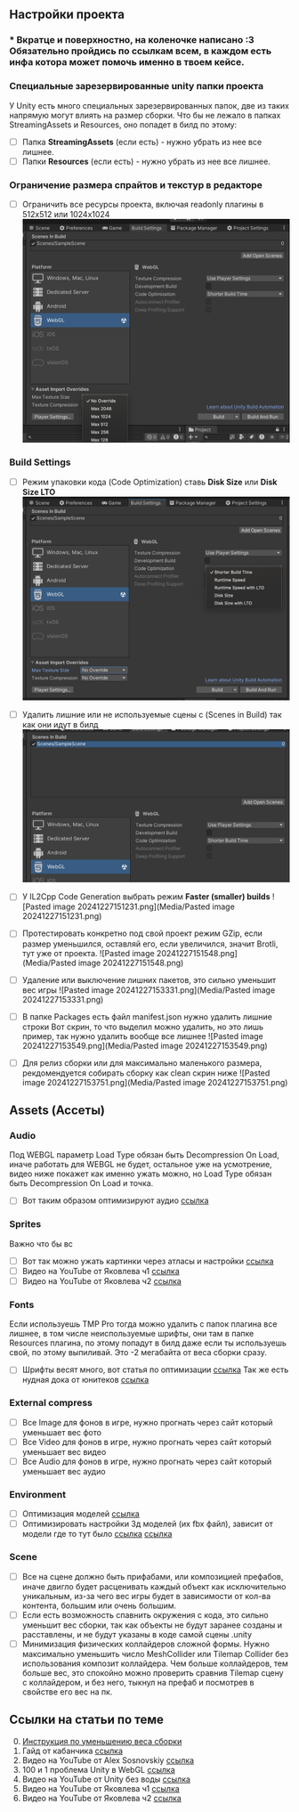 
## Настройки проекта

### * Вкратце и поверхностно, на коленочке написано :3 Обязательно пройдись по ссылкам всем, в каждом есть инфа котора может помочь именно в твоем кейсе.

### Специальные зарезервированные unity папки проекта

У Unity есть много специальных зарезервированных папок, две из таких напрямую могут влиять на размер сборки.
Что бы не лежало в папках StreamingAssets и Resources, оно попадет в билд по этому:
- [ ] Папка **StreamingAssets** (если есть) -  нужно убрать из нее все лишнее.
- [ ] Папки **Resources** (если есть) -  нужно убрать из нее все лишнее.

### Ограничение размера спрайтов и текстур в редакторе
- [ ] Ограничить все ресурсы проекта, включая readonly плагины в 512х512 или 1024х1024
  ![Pasted image 20241227150757.png](Media/Pasted%20image%2020241227150757.png)

### Build Settings
- [ ] Режим упаковки кода (Code Optimization) ставь **Disk Size** или **Disk Size LTO**
  ![Pasted image 20241227150936.png](Media/Pasted%20image%2020241227150936.png)
- [ ] Удалить лишние или не используемые сцены с (Scenes in Build) так как они идут в билд
  ![Pasted image 20241227151104.png](Media/Pasted%20image%2020241227151104.png)
- [ ] У IL2Cpp Code Generation выбрать режим **Faster (smaller) builds**
  ![Pasted image 20241227151231.png](Media/Pasted image 20241227151231.png)
- [ ] Протестировать конкретно под свой проект режим GZip, если размер уменьшился, оставляй его, если увеличился, значит Brotli, тут уже от проекта.
  ![Pasted image 20241227151548.png](Media/Pasted image 20241227151548.png)

- [ ] Удаление или выключение лишних пакетов, это сильно уменьшит вес игры
  ![Pasted image 20241227153331.png](Media/Pasted image 20241227153331.png)
- [ ] В папке Packages есть файл manifest.json нужно удалить лишние строки
  Вот скрин, то что выделил можно удалить, но это лишь пример, так нужно удалить вообще все лишнее
  ![Pasted image 20241227153549.png](Media/Pasted image 20241227153549.png)
- [ ] Для релиз сборки или для максимально маленького размера, рекдомендуется собирать сборку как clean скрин ниже
  ![Pasted image 20241227153751.png](Media/Pasted image 20241227153751.png)
## Assets (Ассеты)
### **Audio**
Под WEBGL параметр Load Type обязан быть Decompression On Load, иначе работать для WEBGL не будет, остальное уже на усмотрение, видео ниже покажет как именно ужать можно, но Load Type обязан быть Decompression On Load и точка.
- [ ] Вот таким образом оптимизируют аудио [ссылка](https://www.youtube.com/watch?v=r19FVjZYMAM)
### **Sprites**
Важно что бы вс
- [ ] Вот так можно ужать картинки через атласы и настройки [ссылка](https://youtu.be/ex9Ie8KcIEM)
- [ ] Видео на YouTube от Яковлева  ч1 [ссылка](https://www.youtube.com/watch?v=uJaMrKX0DZg)
- [ ] Видео на YouTube от Яковлева  ч2 [ссылка](https://www.youtube.com/watch?v=3DBufWKuHeo)

### Fonts
Если используешь TMP Pro тогда можно удалить с папок плагина все лишнее, в том числе неиспользуемые шрифты, они там в папке Resources плагина, по этому попадут в билд даже если ты используешь свой, по этому выпиливай. Это -2 мегабайта от веса сборки сразу.
- [ ] Шрифты весят много, вот статья по оптимизации [ссылка](https://vk.com/@-210544836-optimizaciya-proekta-unity) Так же есть нудная дока от юнитеков [ссылка](https://docs.unity3d.com/ru/530/Manual/ReducingFilesize.html)

### External compress
- [ ] Все Image для фонов в игре, нужно прогнать через сайт который уменьшает вес фото
- [ ] Все Video для фонов в игре, нужно прогнать через сайт который уменьшает вес видео
- [ ] Все Audio для фонов в игре, нужно прогнать через сайт который уменьшает вес аудио
### Environment
- [ ] Оптимизация моделей [ссылка](https://www.youtube.com/watch?v=W1JxCJRVjdo)
- [ ] Оптимизировать настройки 3д моделей (их fbx файл), зависит от модели где то тут было [ссылка](https://www.youtube.com/watch?v=uJaMrKX0DZg) [ссылка](https://www.youtube.com/watch?v=3DBufWKuHeo)
### Scene
- [ ] Все на сцене должно быть прифабами, или композицией префабов, иначе двигло будет расценивать каждый объект как исключительно уникальным, из-за чего вес игры будет в зависимости от кол-ва контента, большим или очень большим.
- [ ] Если есть возможность спавнить окружения с кода, это сильно уменьшит вес сборки, так как объекты не будут заранее созданы и расставлены, и не будут указаны в коде самой сцены .unity
- [ ] Минимизация физических коллайдеров сложной формы. Нужно максимально уменьшить число MeshCollider или Tilemap Collider без использования композит коллайдера. Чем больше коллайдеров, тем больше вес, это спокойно можно проверить сравнив Tilemap сцену с коллайдером, и без него, тыкнул на префаб и посмотрев в свойстве его вес на пк.

## Ссылки на статьи по теме
0. [Инструкция по уменьшению веса сборки](https://vk.com/@-210544836-optimizaciya-proekta-unity)
1. Гайд от кабанчика [ссылка](https://t.me/archivekaban/7)
2. Видео на YouTube от Alex Sosnovskiy [ссылка](https://www.youtube.com/watch?v=oj7-ge_Oi0k)
3. 100 и 1 проблема Unity в WebGL [ссылка](https://maksimsazanovich.github.io/roundedbox/#100_and_1_problem_of_unity_in_webgl)
4. Видео на YouTube от Unity без воды [ссылка](https://www.youtube.com/@Unity3dWithoutWater)
5. Видео на YouTube от Яковлева  ч1 [ссылка](https://www.youtube.com/watch?v=uJaMrKX0DZg)
6. Видео на YouTube от Яковлева  ч2 [ссылка](https://www.youtube.com/watch?v=3DBufWKuHeo)
